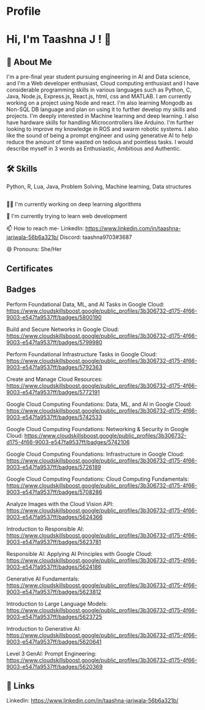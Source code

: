 # Profile




# Hi, I'm Taashna J ! 👋


## 🚀 About Me
I'm a pre-final year student pursuing engineering in AI and Data science, and I'm a Web developer enthusiast, Cloud computing enthusiast and I have considerable programming skills in various languages such as Python, C, Java, Node.js, Express.js, React.js, html, css and MATLAB. I am currently working on a project using Node and react. I'm also learning Mongodb as Non-SQL DB language and plan on using it to further develop my skills and projects. I'm deeply interested in Machine learning and deep learning. I also have hardware skills for handling Microcontrollers like Arduino. I'm further looking to improve my knowledge in ROS and swarm robotic systems. I also like the sound of being a prompt engineer and using generative AI to help reduce the amount of time wasted on tedious and pointless tasks. I would describe myself in 3 words as Enthusiastic, Ambitious and Authentic.


## 🛠 Skills
Python,
R,
Lua,
Java,
Problem Solving,
Machine learning,
Data structures



## 
👩‍💻 I'm currently working on deep learning algorithms

🧠 I'm currently trying to learn web development

📫 How to reach me- 
LinkedIn: https://www.linkedin.com/in/taashna-jariwala-56b6a321b/
Discord: taashna9703#3687

😄 Pronouns: She/Her



## Certificates




## Badges

Perform Foundational Data, ML, and AI Tasks in Google Cloud: https://www.cloudskillsboost.google/public_profiles/3b306732-d175-4f66-9003-e547fa9537ff/badges/5800190

Build and Secure Networks in Google Cloud:
https://www.cloudskillsboost.google/public_profiles/3b306732-d175-4f66-9003-e547fa9537ff/badges/5799980

Perform Foundational Infrastructure Tasks in Google Cloud:
https://www.cloudskillsboost.google/public_profiles/3b306732-d175-4f66-9003-e547fa9537ff/badges/5792363

Create and Manage Cloud Resources:
https://www.cloudskillsboost.google/public_profiles/3b306732-d175-4f66-9003-e547fa9537ff/badges/5772191

Google Cloud Computing Foundations: Data, ML, and AI in Google Cloud:
https://www.cloudskillsboost.google/public_profiles/3b306732-d175-4f66-9003-e547fa9537ff/badges/5742533

Google Cloud Computing Foundations: Networking & Security in Google Cloud:
https://www.cloudskillsboost.google/public_profiles/3b306732-d175-4f66-9003-e547fa9537ff/badges/5742106

Google Cloud Computing Foundations: Infrastructure in Google Cloud:
https://www.cloudskillsboost.google/public_profiles/3b306732-d175-4f66-9003-e547fa9537ff/badges/5726189

Google Cloud Computing Foundations: Cloud Computing Fundamentals:
https://www.cloudskillsboost.google/public_profiles/3b306732-d175-4f66-9003-e547fa9537ff/badges/5708286

Analyze Images with the Cloud Vision API:
https://www.cloudskillsboost.google/public_profiles/3b306732-d175-4f66-9003-e547fa9537ff/badges/5624366

Introduction to Responsible AI:
https://www.cloudskillsboost.google/public_profiles/3b306732-d175-4f66-9003-e547fa9537ff/badges/5623781

Responsible AI: Applying AI Principles with Google Cloud:
https://www.cloudskillsboost.google/public_profiles/3b306732-d175-4f66-9003-e547fa9537ff/badges/5624186

Generative AI Fundamentals:
https://www.cloudskillsboost.google/public_profiles/3b306732-d175-4f66-9003-e547fa9537ff/badges/5623812

Introduction to Large Language Models:
https://www.cloudskillsboost.google/public_profiles/3b306732-d175-4f66-9003-e547fa9537ff/badges/5623725

Introduction to Generative AI:
https://www.cloudskillsboost.google/public_profiles/3b306732-d175-4f66-9003-e547fa9537ff/badges/5620641

Level 3 GenAI: Prompt Engineering:
https://www.cloudskillsboost.google/public_profiles/3b306732-d175-4f66-9003-e547fa9537ff/badges/5620369
## 🔗 Links
LinkedIn: https://www.linkedin.com/in/taashna-jariwala-56b6a321b/
